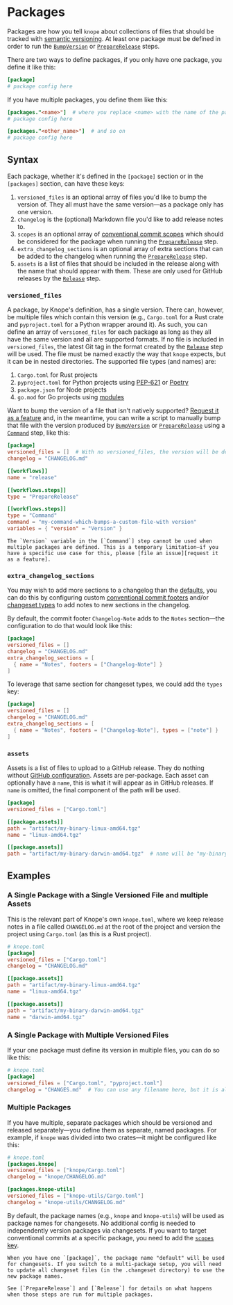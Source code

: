 # Packages

Packages are how you tell `knope` about collections of files that should be tracked with [semantic versioning]. At least one package must be defined in order to run the [`BumpVersion`] or [`PrepareRelease`] steps.

There are two ways to define packages, if you only have one package, you define it like this:

```toml
[package]
# package config here
```

If you have multiple packages, you define them like this:

```toml
[packages."<name>"]  # where you replace <name> with the name of the package
# package config here

[packages."<other_name>"]  # and so on
# package config here
```

## Syntax

Each package, whether it's defined in the `[package]` section or in the `[packages]` section, can have these keys:

1. `versioned_files` is an optional array of files you'd like to bump the version of. They all must have the same version—as a package only has one version.
2. `changelog` is the (optional) Markdown file you'd like to add release notes to.
3. `scopes` is an optional array of [conventional commit scopes] which should be considered for the package when running the [`PrepareRelease`] step.
4. `extra_changelog_sections` is an optional array of extra sections that can be added to the changelog when running the [`PrepareRelease`] step.
5. `assets` is a list of files that should be included in the release along with the name that should appear with them. These are only used for GitHub releases by the [`Release`] step.

### `versioned_files`

A package, by Knope's definition, has a single version. There can, however, be multiple files which contain this version (e.g., `Cargo.toml` for a Rust crate and `pyproject.toml` for a Python wrapper around it). As such, you can define an array of `versioned_files` for each package as long as they all have the same version and all are supported formats. If no file is included in `versioned_files`, the latest Git tag in the format created by the [`Release`] step will be used. The file must be named exactly the way that `knope` expects, but it can be in nested directories. The supported file types (and names) are:

1. `Cargo.toml` for Rust projects
2. `pyproject.toml` for Python projects using [PEP-621](https://peps.python.org/pep-0621/) or [Poetry](https://python-poetry.org)
3. `package.json` for Node projects
4. `go.mod` for Go projects using [modules](https://go.dev/ref/mod)

Want to bump the version of a file that isn't natively supported? [Request it as a feature] and, in the meantime, you can write a script to manually bump that file with the version produced by [`BumpVersion`] or [`PrepareRelease`] using a [`Command`] step, like this:

```toml
[package]
versioned_files = []  # With no versioned_files, the version will be determined via Git tag
changelog = "CHANGELOG.md"

[[workflows]]
name = "release"

[[workflows.steps]]
type = "PrepareRelease"

[[workflows.steps]]
type = "Command"
command = "my-command-which-bumps-a-custom-file-with version"
variables = { "version" = "Version" }
```

```admonish warning
The `Version` variable in the [`Command`] step cannot be used when multiple packages are defined. This is a temporary limitation—if you have a specific use case for this, please [file an issue][request it as a feature].
```

### `extra_changelog_sections`

You may wish to add more sections to a changelog than the [defaults](./step/PrepareRelease.md#changelog-sections), you can do this by configuring custom [conventional commit footers](https://www.conventionalcommits.org/en/v1.0.0/#specification) and/or [changeset types](https://github.com/knope-dev/changesets#change-type) to add notes to new sections in the changelog.

By default, the commit footer `Changelog-Note` adds to the `Notes` section—the configuration to do that would look like this:

```toml
[package]
versioned_files = []
changelog = "CHANGELOG.md"
extra_changelog_sections = [
  { name = "Notes", footers = ["Changelog-Note"] }
]
```

To leverage that same section for changeset types, we could add the `types` key:

```toml
[package]
versioned_files = []
changelog = "CHANGELOG.md"
extra_changelog_sections = [
  { name = "Notes", footers = ["Changelog-Note"], types = ["note"] }
]
```

### `assets`

Assets is a list of files to upload to a GitHub release. They do nothing without [GitHub configuration](./github.md). Assets are per-package. Each asset can optionally have a `name`, this is what it will appear as in GitHub releases. If `name` is omitted, the final component of the path will be used.

```toml
[package]
versioned_files = ["Cargo.toml"]

[[package.assets]]
path = "artifact/my-binary-linux-amd64.tgz"
name = "linux-amd64.tgz"

[[package.assets]]
path = "artifact/my-binary-darwin-amd64.tgz"  # name will be "my-binary-darwin-amd64.tgz"
```

## Examples

### A Single Package with a Single Versioned File and multiple Assets

This is the relevant part of Knope's own `knope.toml`, where we keep release notes in a file called `CHANGELOG.md` at the root of the project and version the project using `Cargo.toml` (as this is a Rust project).

```toml
# knope.toml
[package]
versioned_files = ["Cargo.toml"]
changelog = "CHANGELOG.md"

[[package.assets]]
path = "artifact/my-binary-linux-amd64.tgz"
name = "linux-amd64.tgz"

[[package.assets]]
path = "artifact/my-binary-darwin-amd64.tgz"
name = "darwin-amd64.tgz"
```

### A Single Package with Multiple Versioned Files

If your one package must define its version in multiple files, you can do so like this:

```toml
# knope.toml
[package]
versioned_files = ["Cargo.toml", "pyproject.toml"]
changelog = "CHANGES.md"  # You can use any filename here, but it is always Markdown
```

### Multiple Packages

If you have multiple, separate packages which should be versioned and released separately—you define them as separate, named packages. For example, if `knope` was divided into two crates—it might be configured like this:

```toml
# knope.toml
[packages.knope]
versioned_files = ["knope/Cargo.toml"]
changelog = "knope/CHANGELOG.md"

[packages.knope-utils]
versioned_files = ["knope-utils/Cargo.toml"]
changelog = "knope-utils/CHANGELOG.md"
```

By default, the package names (e.g., `knope` and `knope-utils`) will be used as package names for changesets. No additional config is needed to independently version packages via changesets. If you want to target conventional commits at a specific package, you need to add the [`scopes` key](./step/PrepareRelease.md#mono-repos-and-multiple-packages).

```admonish warning
When you have one `[package]`, the package name "default" will be used for changesets. If you switch to a multi-package setup, you will need to update all changeset files (in the .changeset directory) to use the new package names.
```

```admonish info
See [`PrepareRelease`] and [`Release`] for details on what happens when those steps are run for multiple packages.
```

[`bumpversion`]: ./step/BumpVersion.md
[`preparerelease`]: ./step/PrepareRelease.md
[`release`]: ./step/Release.md
[`command`]: ./step/Command.md
[request it as a feature]: https://github.com/knope-dev/knope/issues
[semantic versioning]: https://semver.org
[conventional commit scopes]: https://www.conventionalcommits.org/en/v1.0.0/#commit-message-with-scope
